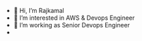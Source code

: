 - 👋 Hi, I’m Rajkamal
- 👀 I’m interested in AWS & Devops Engineer
- 🌱 I’m working as Senior Devops Engineer
- 


<!---
Rajkamal996/Rajkamal996 is a ✨ special ✨ repository because its `README.md` (this file) appears on your GitHub profile.
You can click the Preview link to take a look at your changes.
--->
